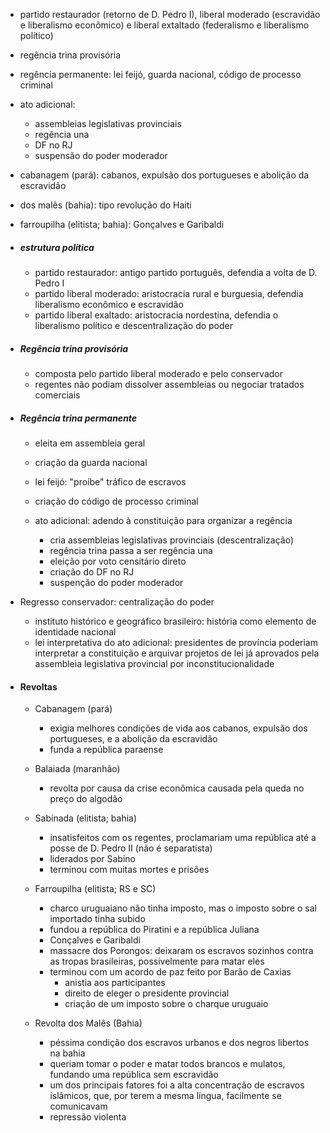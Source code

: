 - partido restaurador (retorno de D. Pedro I), liberal moderado (escravidão e liberalismo econômico) e liberal extaltado (federalismo e liberalismo político)
- regência trina provisória
- regência permanente: lei feijó, guarda nacional, código de processo criminal
- ato adicional:
    - assembleias legislativas provinciais
    - regência una
    - DF no RJ
    - suspensão do poder moderador

- cabanagem (pará): cabanos, expulsão dos portugueses e abolição da escravidão
- dos malês (bahia): tipo revolução do Haiti
- farroupilha (elitista; bahia): Gonçalves e Garibaldi





- ##### estrutura política
	- partido restaurador: antigo partido português, defendia a volta de D. Pedro I
	- partido liberal moderado: aristocracia rural e burguesia, defendia liberalismo econômico e escravidão
	- partido liberal exaltado: aristocracia nordestina, defendia o liberalismo político e descentralização do poder

- ##### Regência trina provisória
	- composta pelo partido liberal moderado e pelo conservador
	- regentes não podiam dissolver assembleias ou negociar tratados comerciais

- ##### Regência trina permanente
	- eleita em assembleia geral
	- criação da guarda nacional
	
	- lei feijó: "proíbe" tráfico de escravos
	- criação do código de processo criminal
	
	- ato adicional: adendo à constituição para organizar a regência
		- cria assembleias legislativas provinciais (descentralização)
		- regência trina passa a ser regência una
		- eleição por voto censitário direto
		- criação do DF no RJ
		- suspenção do poder moderador

- Regresso conservador: centralização do poder
	- instituto histórico e geográfico brasileiro: história como elemento de identidade nacional
	- lei interpretativa do ato adicional: presidentes de província poderiam interpretar a constituição e arquivar projetos de lei já aprovados pela assembleia legislativa provincial por inconstitucionalidade

- #### Revoltas
	- Cabanagem (pará)
		- exigia melhores condições de vida aos cabanos, expulsão dos portugueses, e a abolição da escravidão
		- funda a república paraense
	- Balaiada (maranhão)
		- revolta por causa da crise econômica causada pela queda no preço do algodão
	
	- Sabinada (elitista; bahia)
		- insatisfeitos com os regentes, proclamariam uma república até a posse de D. Pedro II (não é separatista)
		- liderados por Sabino
		- terminou com muitas mortes e prisões
	- Farroupilha (elitista; RS e SC)
		- charco uruguaiano não tinha imposto, mas o imposto sobre o sal importado tinha subido
		- fundou a república do Piratini e a república Juliana
		- Conçalves e Garibaldi
		- massacre dos Porongos: deixaram os escravos sozinhos contra as tropas brasileiras, possivelmente para matar eles
		- terminou com um acordo de paz feito por Barão de Caxias
			- anistia aos participantes
			- direito de eleger o presidente provincial
			- criação de um imposto sobre o charque uruguaio
	
	- Revolta dos Malês (Bahia)
		- péssima condição dos escravos urbanos e dos negros libertos na bahia
		- queriam tomar o poder e matar todos brancos e mulatos, fundando uma república sem escravidão
		- um dos principais fatores foi a alta concentração de escravos islâmicos, que, por terem a mesma língua, facilmente se comunicavam
		- repressão violenta